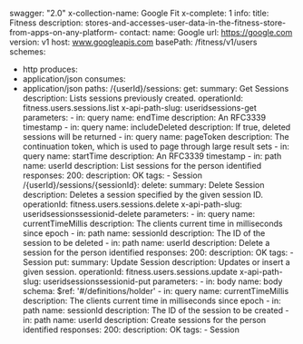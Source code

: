 swagger: "2.0"
x-collection-name: Google Fit
x-complete: 1
info:
  title: Fitness
  description: stores-and-accesses-user-data-in-the-fitness-store-from-apps-on-any-platform-
  contact:
    name: Google
    url: https://google.com
  version: v1
host: www.googleapis.com
basePath: /fitness/v1/users
schemes:
- http
produces:
- application/json
consumes:
- application/json
paths:
  /{userId}/sessions:
    get:
      summary: Get Sessions
      description: Lists sessions previously created.
      operationId: fitness.users.sessions.list
      x-api-path-slug: useridsessions-get
      parameters:
      - in: query
        name: endTime
        description: An RFC3339 timestamp
      - in: query
        name: includeDeleted
        description: If true, deleted sessions will be returned
      - in: query
        name: pageToken
        description: The continuation token, which is used to page through large result
          sets
      - in: query
        name: startTime
        description: An RFC3339 timestamp
      - in: path
        name: userId
        description: List sessions for the person identified
      responses:
        200:
          description: OK
      tags:
      - Session
  /{userId}/sessions/{sessionId}:
    delete:
      summary: Delete Session
      description: Deletes a session specified by the given session ID.
      operationId: fitness.users.sessions.delete
      x-api-path-slug: useridsessionssessionid-delete
      parameters:
      - in: query
        name: currentTimeMillis
        description: The clients current time in milliseconds since epoch
      - in: path
        name: sessionId
        description: The ID of the session to be deleted
      - in: path
        name: userId
        description: Delete a session for the person identified
      responses:
        200:
          description: OK
      tags:
      - Session
    put:
      summary: Update Session
      description: Updates or insert a given session.
      operationId: fitness.users.sessions.update
      x-api-path-slug: useridsessionssessionid-put
      parameters:
      - in: body
        name: body
        schema:
          $ref: '#/definitions/holder'
      - in: query
        name: currentTimeMillis
        description: The clients current time in milliseconds since epoch
      - in: path
        name: sessionId
        description: The ID of the session to be created
      - in: path
        name: userId
        description: Create sessions for the person identified
      responses:
        200:
          description: OK
      tags:
      - Session
